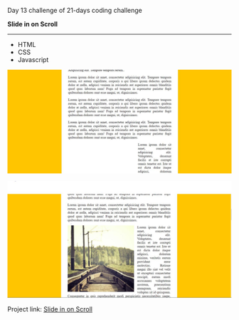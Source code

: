 
Day 13 challenge of 21-days coding challenge

**Slide in on Scroll**
****

* HTML
* CSS
* Javascript

![Day 13 Challenge](slidein.jpg "Slide In")

![Day 13 Challenge](./slide.jpg "Slide In")

Project link: [Slide in on Scroll](https://smtoyedeji.github.io/javascript21-13.github.io/)


